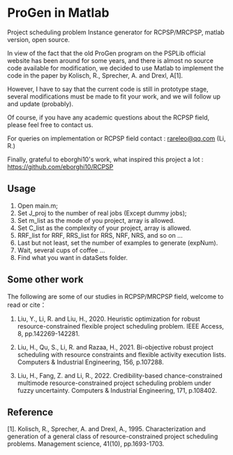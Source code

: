 # ProGen in Matlab

Project scheduling problem Instance generator for RCPSP/MRCPSP, matlab version, open source.

In view of the fact that the old ProGen program on the PSPLib official website has been around for some years, and there is almost no source code available for modification, we decided to use Matlab to implement the code in the paper by Kolisch, R., Sprecher, A. and Drexl, A[1].

However, I have to say that the current code is still in prototype stage, several modifications must be made to fit your work, and we will follow up and update (probably).

Of course, if you have any academic questions about the RCPSP field, please feel free to contact us.

For queries on implementation or RCPSP field contact : rareleo@qq.com (Li, R.)

Finally, grateful to eborghi10's work, what inspired this project a lot : https://github.com/eborghi10/RCPSP

## Usage

1. Open main.m;
2. Set J_proj to the number of real jobs (Except dummy jobs);
3. Set m_list as the mode of you project, array is allowed.
4. Set C_list as the complexity of your project, array is allowed.
5. RRF_list for RRF, RRS_list for RRS, NRF, NRS, and so on ...
6. Last but not least, set the number of examples to generate (expNum).
7. Wait, several cups of coffee ...
8. Find what you want in dataSets folder.

## Some other work

The following are some of our studies in RCPSP/MRCPSP field, welcome to read or cite：

1. Liu, Y., Li, R. and Liu, H., 2020. Heuristic optimization for robust resource-constrained flexible project scheduling problem. IEEE Access, 8, pp.142269-142281.

2. Liu, H., Qu, S., Li, R. and Razaa, H., 2021. Bi-objective robust project scheduling with resource constraints and flexible activity execution lists. Computers & Industrial Engineering, 156, p.107288.

3. Liu, H., Fang, Z. and Li, R., 2022. Credibility-based chance-constrained multimode resource-constrained project scheduling problem under fuzzy uncertainty. Computers & Industrial Engineering, 171, p.108402.

## Reference

[1]. Kolisch, R., Sprecher, A. and Drexl, A., 1995. Characterization and generation of a general class of resource-constrained project scheduling problems. Management science, 41(10), pp.1693-1703.
